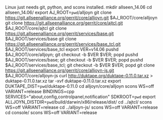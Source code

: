 Linux just needs git, python, and scons installed.
   mkdir allseen_14.06
   cd allseen_14.06/
   export AJ_ROOT=`pwd`/alljoyn
   git clone https://git.allseenalliance.org/gerrit/core/alljoyn.git $AJ_ROOT/core/alljoyn
   git clone https://git.allseenalliance.org/gerrit/core/ajtcl.git $AJ_ROOT/core/ajtcl
   git clone https://git.allseenalliance.org/gerrit/services/base.git $AJ_ROOT/services/base
   git clone https://git.allseenalliance.org/gerrit/services/base_tcl.git $AJ_ROOT/services/base_tcl
   export VER=v14.06
   pushd $AJ_ROOT/core/alljoyn; git checkout -b $VER $VER; popd
   pushd $AJ_ROOT/services/base; git checkout -b $VER $VER; popd
   pushd $AJ_ROOT/services/base_tcl; git checkout -b $VER $VER; popd
   git clone https://git.allseenalliance.org/gerrit/core/alljoyn-js.git $AJ_ROOT/core/alljoyn-js
   curl http://duktape.org/duktape-0.11.0.tar.xz > duktape-0.11.0.tar.xz
   tar -xvf duktape-0.11.0.tar.xz 
   export DUKTAPE_DIST=`pwd`/duktape-0.11.0
   cd alljoyn/core/alljoyn
   scons WS=off VARIANT=release BINDINGS=cpp SERVICES="about,config,controlpanel,notification" SDKROOT=`pwd`
   export ALLJOYN_DISTDIR=`pwd`/build/darwin/x86/release/dist/
   cd ../ajtcl/
   scons WS=off VARIANT=release
   cd ../alljoyn-js/
   scons WS=off VARIANT=release
   cd console/
   scons WS=off VARIANT=release
